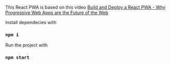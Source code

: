 This React PWA is based on this video
[Build and Deploy a React PWA - Why Progressive Web Apps are the Future of the Web](https://www.youtube.com/watch?v=IaJqMcOMuDM)

Install dependecies with
### `npm i`

Run the project with
### `npm start`
